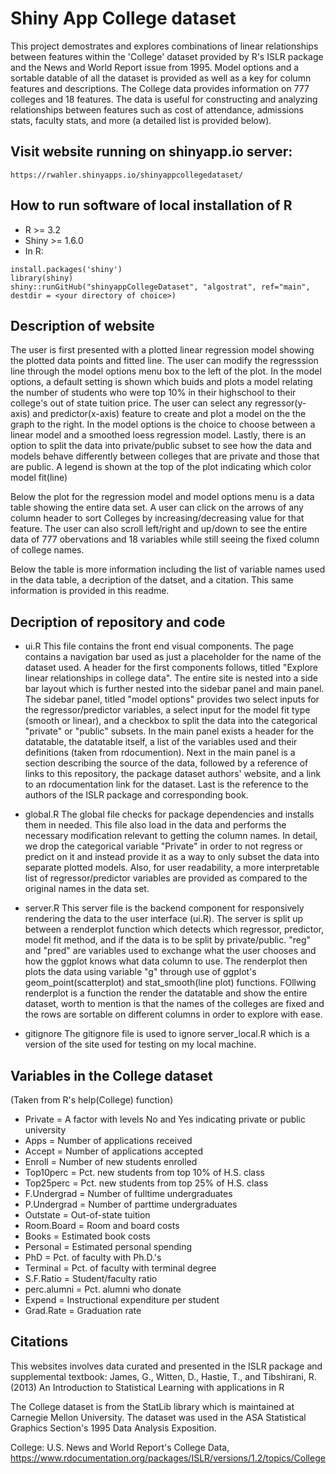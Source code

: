 # Shiny App College dataset 
 This project demostrates and explores combinations of linear relationships between features within the 'College' dataset provided by R's ISLR package and the News and World Report issue from 1995. Model options and a sortable datable of all the dataset is provided as well as a key for column features and descriptions. The College data provides information on 777 colleges and 18 features. The data is useful for constructing and analyzing relationships between features such as cost of attendance, admissions stats, faculty stats, and more (a detailed list is provided below).  

## Visit website running on shinyapp.io server:
```
https://rwahler.shinyapps.io/shinyappcollegedataset/
```

## How to run software of local installation of R
- R >= 3.2
- Shiny >= 1.6.0
- In R:
```
install.packages('shiny')
library(shiny)
shiny::runGitHub("shinyappCollegeDataset", "algostrat", ref="main", destdir = <your directory of choice>)
```
## Description of website
The user is first presented with a plotted linear regression model showing the plotted data points and fitted line. The user can modify the regresssion line through the model options menu box to the left of the plot. In the model options, a default setting is shown which buids and plots a model relating the number of students who were top 10% in their highschool to their college's out of state tuition price. The user can select any regressor(y-axis) and predictor(x-axis) feature to create and plot a model on the the graph to the right. In the model options is the choice to choose between a linear model and a smoothed loess regression model. Lastly, there is an option to split the data into private/public subset to see how the data and models behave differently between colleges that are private and those that are public. A legend is shown at the top of the plot indicating which color model fit(line) 

Below the plot for the regression model and model options menu is a data table showing the entire data set. A user can click on the arrows of any column header to sort Colleges by increasing/decreasing value for that feature. The user can also scroll left/right and up/down to see the entire data of 777 obervations and 18 variables while still seeing the fixed column of college names. 

Below the table is more information including the list of variable names used in the data table, a decription of the datset, and a citation. This same information is provided in this readme.

## Decription of repository and code

- ui.R 
This file contains the front end visual components. The page contains a navigation bar used as just a placeholder for the name of the dataset used. A header for the first components follows, titled "Explore linear relationships in college data". The entire site is nested into a side bar layout which is further nested into the sidebar panel and main panel. The sidebar panel, titled "model options" provides two select inputs for the regressor/predictor variables, a select input for the model fit type (smooth or linear), and a checkbox to split the data into the categorical "private" or "public" subsets. 
In the main panel exists a header for the datatable, the datatable itself, a list of the variables used and their definitions (taken from rdocumention). Next in the main panel is a section describing the source of the data, followed by a reference of links to this repository, the package dataset authors' website, and a link to an rdocumentation link for the dataset. Last is the reference to the authors of the ISLR package and corresponding book.

- global.R
The global file checks for package dependencies and installs them in needed. This file also load in the data and performs the necessary modification relevant to getting the column names. In detail, we drop the categorical variable "Private" in order to not regress or predict on it and instead provide it as a way to only subset the data into separate plotted models. Also, for user readability, a more interpretable list of regressor/predictor variables are provided as compared to the original names in the data set.  

- server.R
This server file is the backend component for responsively rendering the data to the user interface (ui.R). The server is split up between a renderplot function which detects which regressor, predictor, model fit method, and if the data is to be split by private/public. "reg" and "pred" are variables used to exchange what the user chooses and how the ggplot knows what data column to use. The renderplot then plots the data using variable "g" through use of ggplot's geom_point(scatterplot) and stat_smooth(line plot) functions. FOllwing renderplot is a function the render the datatable and show the entire dataset, worth to mention is that the names of the colleges are fixed and the rows are sortable on different columns in order to explore with ease. 

- gitignore
The gitignore file is used to ignore server_local.R which is a version of the site used for testing on my local machine. 


## Variables in the College dataset 
(Taken from R's help(College) function)
- Private = A factor with levels No and Yes indicating private or public university
- Apps = Number of applications received
- Accept = Number of applications accepted
- Enroll = Number of new students enrolled
- Top10perc = Pct. new students from top 10% of H.S. class
- Top25perc = Pct. new students from top 25% of H.S. class
- F.Undergrad = Number of fulltime undergraduates
- P.Undergrad = Number of parttime undergraduates
- Outstate = Out-of-state tuition
- Room.Board = Room and board costs
- Books = Estimated book costs
- Personal = Estimated personal spending
- PhD = Pct. of faculty with Ph.D.'s
- Terminal = Pct. of faculty with terminal degree
- S.F.Ratio = Student/faculty ratio
- perc.alumni = Pct. alumni who donate
- Expend = Instructional expenditure per student
- Grad.Rate = Graduation rate

## Citations
This websites involves data curated and presented in the ISLR package and supplemental textbook:
James, G., Witten, D., Hastie, T., and Tibshirani, R. (2013) An Introduction to Statistical Learning with applications in R

The College dataset is from the StatLib library which is maintained at Carnegie Mellon University. The dataset was used in the ASA Statistical Graphics Section's 1995 Data Analysis Exposition.

College: U.S. News and World Report's College Data, https://www.rdocumentation.org/packages/ISLR/versions/1.2/topics/College

